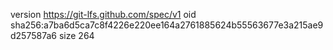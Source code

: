 version https://git-lfs.github.com/spec/v1
oid sha256:a7ba6d5ca7c8f4226e220ee164a2761885624b55563677e3a215ae9d257587a6
size 264
